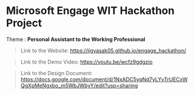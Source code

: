 # Microsoft Engage WIT Hackathon Project
Theme : **Personal Assistant to the Working Professional**
> Link to the Website: https://jigyasak05.github.io/engage_hackathon/

> Link to the Demo Video: https://youtu.be/wcfz9gdgzio

> Link to the Design Document: https://docs.google.com/document/d/1NxADC5yqNd7yLYvTrUECxWQgXpMeNgxbo_m5WbJWbyY/edit?usp=sharing



